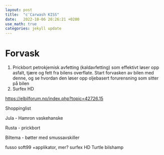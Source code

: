 ```yaml
---
layout: post
title:  "c¨Carwash KISS"
date:   2022-10-06 20:26:21 +0200
use_math: true
categories: jekyll update
---
```


# Forvask

1. Prickbort petrokjemisk avfetting (kaldavfetting) som effektivt løser opp asfalt, tjære og fett fra bilens overflate. Start forvasken av bilen med denne, og se hvordan den løser opp oljebasert forurensning som sitter på bilen
2. Surfex HD

https://elbilforum.no/index.php?topic=42726.15

Shoppinglist

Jula - Hamron vaskehanske

Rusta - prickbort

Biltema - bøtter med smussavskiller

fusso soft99
+applikator, mer?
surfex HD
Turtle bilshamp
